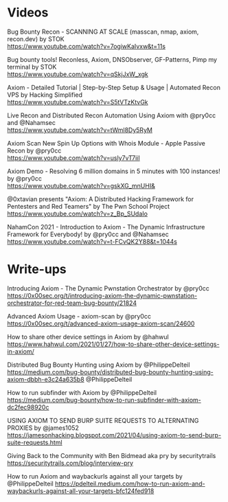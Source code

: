  # Videos <br>
 Bug Bounty Recon - SCANNING AT SCALE (masscan, nmap, axiom, recon.dev) by STOK  <br>
 https://www.youtube.com/watch?v=7ogiwKaIvxw&t=11s

 Bug bounty tools! Reconless, Axiom, DNSObserver, GF-Patterns, Pimp my terminal by STOK  <br>
 https://www.youtube.com/watch?v=qSkjJxW_xgk

 Axiom - Detailed Tutorial | Step-by-Step Setup & Usage | Automated Recon VPS by Hacking Simplified  <br>
 https://www.youtube.com/watch?v=S5tVTzKtvGk

 Live Recon and Distributed Recon Automation Using Axiom with @pry0cc and @Nahamsec  <br>
 https://www.youtube.com/watch?v=tWml8Dy5RyM

 Axiom Scan New Spin Up Options with Whois Module - Apple Passive Recon by @pry0cc <br>
 https://www.youtube.com/watch?v=usly7vT7iiI

 Axiom Demo - Resolving 6 million domains in 5 minutes with 100 instances! by @pry0cc <br>
 https://www.youtube.com/watch?v=gskXG_mnUHI&

 @0xtavian presents "Axiom: A Distributed Hacking Framework for Pentesters and Red Teamers" by The Pwn School Project <br>
 https://www.youtube.com/watch?v=z_Bp_SUdaIo

 NahamCon 2021 - Introduction to Axiom - The Dynamic Infrastructure Framework for Everybody! by @pry0cc and @Nahamsec  <br>
 https://www.youtube.com/watch?v=t-FCvQK2Y88&t=1044s

#  Write-ups <br>
 Introducing Axiom - The Dynamic Pwnstation Orchestrator by @pry0cc <br>
 https://0x00sec.org/t/introducing-axiom-the-dynamic-pwnstation-orchestrator-for-red-team-bug-bounty/21824

 Advanced Axiom Usage - axiom-scan by @pry0cc <br>
 https://0x00sec.org/t/advanced-axiom-usage-axiom-scan/24600

 How to share other device settings in Axiom by @hahwul <br>
 https://www.hahwul.com/2021/01/27/how-to-share-other-device-settings-in-axiom/

 Distributed Bug Bounty Hunting using Axiom by @PhilippeDelteil 
 https://medium.com/bug-bounty/distributed-bug-bounty-hunting-using-axiom-dbbh-e3c24a635b8 @PhilippeDelteil

 How to run subfinder with Axiom by @PhilippeDelteil 
 https://medium.com/bug-bounty/how-to-run-subfinder-with-axiom-dc2fec98920c

 USING AXIOM TO SEND BURP SUITE REQUESTS TO ALTERNATING PROXIES by @james1052  <br>
 https://jamesonhacking.blogspot.com/2021/04/using-axiom-to-send-burp-suite-requests.html

 Giving Back to the Community with Ben Bidmead aka pry by securitytrails <br>
 https://securitytrails.com/blog/interview-pry

How to run Axiom and waybackurls against all your targets by @PhilippeDelteil 
https://pdelteil.medium.com/how-to-run-axiom-and-waybackurls-against-all-your-targets-bfc124fed918